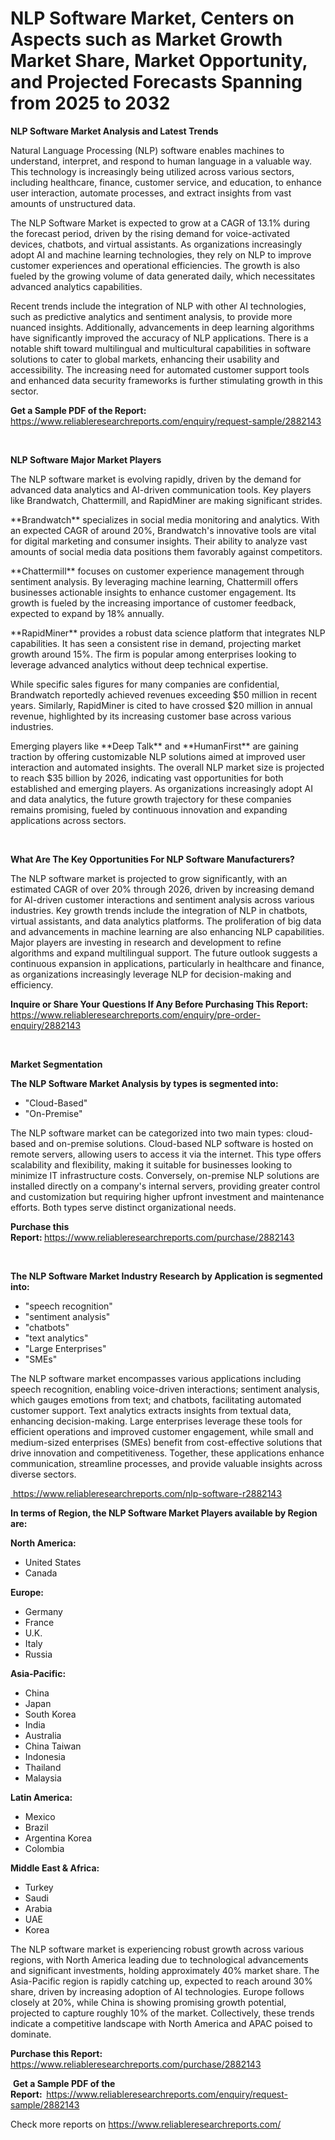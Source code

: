 <p><h1>NLP Software Market, Centers on Aspects such as Market Growth Market Share, Market Opportunity, and Projected Forecasts Spanning from 2025 to 2032</h1></p><p><strong>NLP Software Market Analysis and Latest Trends</strong></p>
<p><p>Natural Language Processing (NLP) software enables machines to understand, interpret, and respond to human language in a valuable way. This technology is increasingly being utilized across various sectors, including healthcare, finance, customer service, and education, to enhance user interaction, automate processes, and extract insights from vast amounts of unstructured data.</p><p>The NLP Software Market is expected to grow at a CAGR of 13.1% during the forecast period, driven by the rising demand for voice-activated devices, chatbots, and virtual assistants. As organizations increasingly adopt AI and machine learning technologies, they rely on NLP to improve customer experiences and operational efficiencies. The growth is also fueled by the growing volume of data generated daily, which necessitates advanced analytics capabilities.</p><p>Recent trends include the integration of NLP with other AI technologies, such as predictive analytics and sentiment analysis, to provide more nuanced insights. Additionally, advancements in deep learning algorithms have significantly improved the accuracy of NLP applications. There is a notable shift toward multilingual and multicultural capabilities in software solutions to cater to global markets, enhancing their usability and accessibility. The increasing need for automated customer support tools and enhanced data security frameworks is further stimulating growth in this sector.</p></p>
<p><strong>Get a Sample PDF of the Report:&nbsp;</strong> <a href="https://www.reliableresearchreports.com/enquiry/request-sample/2882143?utm_campaign=3105&utm_medium=2&utm_source=Github&utm_content=ia&utm_term=12032025&utm_id=nlp-software">https://www.reliableresearchreports.com/enquiry/request-sample/2882143</a></p>
<p>&nbsp;</p>
<p><strong>NLP Software Major Market Players</strong></p>
<p><p>The NLP software market is evolving rapidly, driven by the demand for advanced data analytics and AI-driven communication tools. Key players like Brandwatch, Chattermill, and RapidMiner are making significant strides.</p><p>**Brandwatch** specializes in social media monitoring and analytics. With an expected CAGR of around 20%, Brandwatch's innovative tools are vital for digital marketing and consumer insights. Their ability to analyze vast amounts of social media data positions them favorably against competitors.</p><p>**Chattermill** focuses on customer experience management through sentiment analysis. By leveraging machine learning, Chattermill offers businesses actionable insights to enhance customer engagement. Its growth is fueled by the increasing importance of customer feedback, expected to expand by 18% annually.</p><p>**RapidMiner** provides a robust data science platform that integrates NLP capabilities. It has seen a consistent rise in demand, projecting market growth around 15%. The firm is popular among enterprises looking to leverage advanced analytics without deep technical expertise.</p><p>While specific sales figures for many companies are confidential, Brandwatch reportedly achieved revenues exceeding $50 million in recent years. Similarly, RapidMiner is cited to have crossed $20 million in annual revenue, highlighted by its increasing customer base across various industries.</p><p>Emerging players like **Deep Talk** and **HumanFirst** are gaining traction by offering customizable NLP solutions aimed at improved user interaction and automated insights. The overall NLP market size is projected to reach $35 billion by 2026, indicating vast opportunities for both established and emerging players. As organizations increasingly adopt AI and data analytics, the future growth trajectory for these companies remains promising, fueled by continuous innovation and expanding applications across sectors.</p></p>
<p>&nbsp;</p>
<p><strong>What Are The Key Opportunities For NLP Software Manufacturers?</strong></p>
<p><p>The NLP software market is projected to grow significantly, with an estimated CAGR of over 20% through 2026, driven by increasing demand for AI-driven customer interactions and sentiment analysis across various industries. Key growth trends include the integration of NLP in chatbots, virtual assistants, and data analytics platforms. The proliferation of big data and advancements in machine learning are also enhancing NLP capabilities. Major players are investing in research and development to refine algorithms and expand multilingual support. The future outlook suggests a continuous expansion in applications, particularly in healthcare and finance, as organizations increasingly leverage NLP for decision-making and efficiency.</p></p>
<p><strong>Inquire or Share Your Questions If Any Before Purchasing This Report:</strong> <a href="https://www.reliableresearchreports.com/enquiry/pre-order-enquiry/2882143?utm_campaign=3105&utm_medium=2&utm_source=Github&utm_content=ia&utm_term=12032025&utm_id=nlp-software">https://www.reliableresearchreports.com/enquiry/pre-order-enquiry/2882143</a></p>
<p>&nbsp;</p>
<p><strong>Market Segmentation</strong></p>
<p><strong>The NLP Software Market Analysis by types is segmented into:</strong></p>
<p><ul><li>"Cloud-Based"</li><li>"On-Premise"</li></ul></p>
<p><p>The NLP software market can be categorized into two main types: cloud-based and on-premise solutions. Cloud-based NLP software is hosted on remote servers, allowing users to access it via the internet. This type offers scalability and flexibility, making it suitable for businesses looking to minimize IT infrastructure costs. Conversely, on-premise NLP solutions are installed directly on a company's internal servers, providing greater control and customization but requiring higher upfront investment and maintenance efforts. Both types serve distinct organizational needs.</p></p>
<p><strong>Purchase this Report:&nbsp;</strong><a href="https://www.reliableresearchreports.com/purchase/2882143?utm_campaign=3105&utm_medium=2&utm_source=Github&utm_content=ia&utm_term=12032025&utm_id=nlp-software">https://www.reliableresearchreports.com/purchase/2882143</a></p>
<p>&nbsp;</p>
<p><strong>The NLP Software Market Industry Research by Application is segmented into:</strong></p>
<p><ul><li>"speech recognition"</li><li>"sentiment analysis"</li><li>"chatbots"</li><li>"text analytics"</li><li>"Large Enterprises"</li><li>"SMEs"</li></ul></p>
<p><p>The NLP software market encompasses various applications including speech recognition, enabling voice-driven interactions; sentiment analysis, which gauges emotions from text; and chatbots, facilitating automated customer support. Text analytics extracts insights from textual data, enhancing decision-making. Large enterprises leverage these tools for efficient operations and improved customer engagement, while small and medium-sized enterprises (SMEs) benefit from cost-effective solutions that drive innovation and competitiveness. Together, these applications enhance communication, streamline processes, and provide valuable insights across diverse sectors.</p></p>
<p><a href="https://www.reliableresearchreports.com/nlp-software-r2882143?utm_campaign=3105&utm_medium=2&utm_source=Github&utm_content=ia&utm_term=12032025&utm_id=nlp-software">&nbsp;https://www.reliableresearchreports.com/nlp-software-r2882143</a></p>
<p><strong>In terms of Region, the NLP Software Market Players available by Region are:</strong></p>
<p>
    <p> <strong> North America: </strong>
        <ul>
            <li>United States</li>
            <li>Canada</li>
        </ul>
        </p> 
    <p> <strong> Europe: </strong>
        <ul>
            <li>Germany</li>
            <li>France</li>
            <li>U.K.</li>
            <li>Italy</li>
            <li>Russia</li>
        </ul>
        </p> 
    <p> <strong> Asia-Pacific: </strong>
        <ul>
            <li>China</li>
            <li>Japan</li>
            <li>South Korea</li>
            <li>India</li>
            <li>Australia</li>
            <li>China Taiwan</li>
            <li>Indonesia</li>
            <li>Thailand</li>
            <li>Malaysia</li>
        </ul>
        </p> 
    <p> <strong> Latin America: </strong>
        <ul>
            <li>Mexico</li>
            <li>Brazil</li>
            <li>Argentina Korea</li>
            <li>Colombia</li>
        </ul>
        </p> 
    <p> <strong> Middle East & Africa: </strong>
        <ul>
            <li>Turkey</li>
            <li>Saudi</li>
            <li>Arabia</li>
            <li>UAE</li>
            <li>Korea</li>
        </ul>
    </p>
    </p>
<p><p>The NLP software market is experiencing robust growth across various regions, with North America leading due to technological advancements and significant investments, holding approximately 40% market share. The Asia-Pacific region is rapidly catching up, expected to reach around 30% share, driven by increasing adoption of AI technologies. Europe follows closely at 20%, while China is showing promising growth potential, projected to capture roughly 10% of the market. Collectively, these trends indicate a competitive landscape with North America and APAC poised to dominate.</p></p>
<p><strong>Purchase this Report: </strong><a href="https://www.reliableresearchreports.com/purchase/2882143?utm_campaign=3105&utm_medium=2&utm_source=Github&utm_content=ia&utm_term=12032025&utm_id=nlp-software">https://www.reliableresearchreports.com/purchase/2882143</a></p>
<p>&nbsp;<strong>Get a Sample PDF of the Report:&nbsp;&nbsp;</strong><a href="https://www.reliableresearchreports.com/enquiry/request-sample/2882143?utm_campaign=3105&utm_medium=2&utm_source=Github&utm_content=ia&utm_term=12032025&utm_id=nlp-software">https://www.reliableresearchreports.com/enquiry/request-sample/2882143</a></p>
<p><strong></strong></p>
<p>Check more reports on <a href="https://www.reliableresearchreports.com/?utm_campaign=3105&utm_medium=2&utm_source=Github&utm_content=ia&utm_term=12032025&utm_id=nlp-software">https://www.reliableresearchreports.com/</a></p>